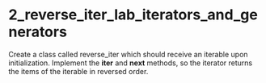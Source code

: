 # 2_reverse_iter_lab_iterators_and_generators
Create a class called reverse_iter which should receive an iterable upon initialization. Implement the __iter__ and __next__ methods, so the iterator returns the items of the iterable in reversed order.
